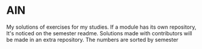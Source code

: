 # AIN
My solutions of exercises for my studies.
If a module has its own repository, It's noticed on the semester readme.
Solutions made with contributors will be made in an extra repository.
The numbers are sorted by semester
